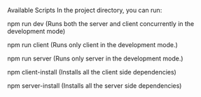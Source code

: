 Available Scripts
In the project directory, you can run:

npm run dev (Runs both the server and client concurrently in the development mode)

npm run client (Runs only client in the development mode.)

npm run server (Runs only server in the development mode.)

npm client-install (Installs all the client side dependencies)

npm server-install (Installs all the server side dependencies)

